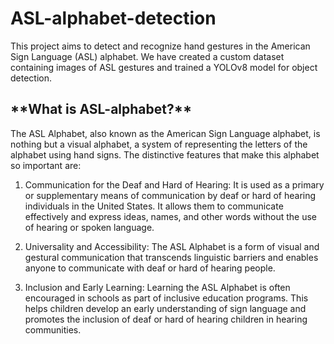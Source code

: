 # ASL-alphabet-detection
This project aims to detect and recognize hand gestures in the American Sign Language (ASL) alphabet. We have created a custom dataset containing images of ASL gestures and trained a YOLOv8 model for object detection.

<h2> **What is ASL-alphabet?** </h2>

The ASL Alphabet, also known as the American Sign Language alphabet, is nothing but a visual alphabet, a system of representing the letters of the alphabet using hand signs. The distinctive features that make this alphabet so important are:

1. Communication for the Deaf and Hard of Hearing: It is used as a primary or supplementary means of communication by deaf or hard of hearing individuals in the United States. It allows them to communicate effectively and express ideas, names, and other words without the use of hearing or spoken language.

2. Universality and Accessibility: The ASL Alphabet is a form of visual and gestural communication that transcends linguistic barriers and enables anyone to communicate with deaf or hard of hearing people.

3. Inclusion and Early Learning: Learning the ASL Alphabet is often encouraged in schools as part of inclusive education programs. This helps children develop an early understanding of sign language and promotes the inclusion of deaf or hard of hearing children in hearing communities.
